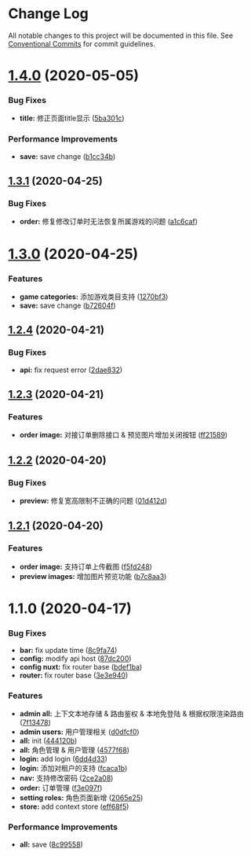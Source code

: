 # Change Log

All notable changes to this project will be documented in this file.
See [Conventional Commits](https://conventionalcommits.org) for commit guidelines.

# [1.4.0](https://github.com/AgilityJin/jhkz_fe/compare/@jhkz/admin@1.3.1...@jhkz/admin@1.4.0) (2020-05-05)


### Bug Fixes

* **title:** 修正页面title显示 ([5ba301c](https://github.com/AgilityJin/jhkz_fe/commit/5ba301cb35ee9e7b1592f2b6387f09892935a68c))


### Performance Improvements

* **save:** save change ([b1cc34b](https://github.com/AgilityJin/jhkz_fe/commit/b1cc34b1db1041baf5018c3711a54abf20e7d61b))






## [1.3.1](https://github.com/AgilityJin/jhkz_fe/compare/@jhkz/admin@1.3.0...@jhkz/admin@1.3.1) (2020-04-25)


### Bug Fixes

* **order:** 修复修改订单时无法恢复所属游戏的问题 ([a1c6caf](https://github.com/AgilityJin/jhkz_fe/commit/a1c6caf9c8a935f1580e885d331ae650e1440ebc))






# [1.3.0](https://github.com/AgilityJin/jhkz_fe/compare/@jhkz/admin@1.2.4...@jhkz/admin@1.3.0) (2020-04-25)


### Features

* **game categories:** 添加游戏类目支持 ([1270bf3](https://github.com/AgilityJin/jhkz_fe/commit/1270bf354e67b59ea7c3da939b486ac79fa7afae))
* **save:** save change ([b72604f](https://github.com/AgilityJin/jhkz_fe/commit/b72604f0e984861199f8a7ad64f746f48787f8a9))






## [1.2.4](https://github.com/AgilityJin/jhkz_fe/compare/@jhkz/admin@1.2.3...@jhkz/admin@1.2.4) (2020-04-21)


### Bug Fixes

* **api:** fix request error ([2dae832](https://github.com/AgilityJin/jhkz_fe/commit/2dae83277e81e6f8a44271f1007b779e2417a623))






## [1.2.3](https://github.com/AgilityJin/jhkz_fe/compare/@jhkz/admin@1.2.2...@jhkz/admin@1.2.3) (2020-04-21)


### Features

* **order image:** 对接订单删除接口 & 预览图片增加关闭按钮 ([ff21589](https://github.com/AgilityJin/jhkz_fe/commit/ff21589557549a408a3e5ab23e89f871039ae745))






## [1.2.2](https://github.com/AgilityJin/jhkz_fe/compare/@jhkz/admin@1.2.1...@jhkz/admin@1.2.2) (2020-04-20)


### Bug Fixes

* **preview:** 修复宽高限制不正确的问题 ([01d412d](https://github.com/AgilityJin/jhkz_fe/commit/01d412d0deb47e0cf3ce9e72698931f66ffc6c3c))






## [1.2.1](https://github.com/AgilityJin/jhkz_fe/compare/@jhkz/admin@1.1.0...@jhkz/admin@1.2.1) (2020-04-20)


### Features

* **order image:** 支持订单上传截图 ([f5fd248](https://github.com/AgilityJin/jhkz_fe/commit/f5fd248a200061edb492da2007bcdf777ef49ee5))
* **preview images:** 增加图片预览功能 ([b7c8aa3](https://github.com/AgilityJin/jhkz_fe/commit/b7c8aa3f841944945d830a7e0a4b16d66983e3a5))






# 1.1.0 (2020-04-17)


### Bug Fixes

* **bar:** fix update time ([8c9fa74](https://github.com/AgilityJin/jhkz_fe/commit/8c9fa74c0eb440bafef994208fd92955be24eca2))
* **config:** modify api host ([87dc200](https://github.com/AgilityJin/jhkz_fe/commit/87dc200e075dbf39a49ff679f7542b1b32cb138c))
* **config nuxt:** fix router base ([bdef1ba](https://github.com/AgilityJin/jhkz_fe/commit/bdef1bac1a571f8a2fda68a78398d0a4e3f5509a))
* **router:** fix router base ([3e3e940](https://github.com/AgilityJin/jhkz_fe/commit/3e3e940457b04b163b5d8e400e194521207260e9))


### Features

* **admin all:** 上下文本地存储 & 路由鉴权 & 本地免登陆 & 根据权限渲染路由 ([7f13478](https://github.com/AgilityJin/jhkz_fe/commit/7f134786d8a47a3b2a652c1864dd7172441dc913))
* **admin users:** 用户管理相关 ([d0dfcf0](https://github.com/AgilityJin/jhkz_fe/commit/d0dfcf02f9139eb9c1fbfb6453e975e5f7c5a39b))
* **all:** init ([444120b](https://github.com/AgilityJin/jhkz_fe/commit/444120b57ba9223f6f1d0c686afdfa1210b1052d))
* **all:** 角色管理 & 用户管理 ([4577f68](https://github.com/AgilityJin/jhkz_fe/commit/4577f686c62823156a60878ba5515e20e9a19efe))
* **login:** add login ([6dd4d33](https://github.com/AgilityJin/jhkz_fe/commit/6dd4d33335259325c712125a5c5def34cc9d5053))
* **login:** 添加对租户的支持 ([fcaca1b](https://github.com/AgilityJin/jhkz_fe/commit/fcaca1b514b106bcfcae99363145861e3d49f897))
* **nav:** 支持修改密码 ([2ce2a08](https://github.com/AgilityJin/jhkz_fe/commit/2ce2a0834f3540529b750ac770c889d4557af081))
* **order:** 订单管理 ([f3e097f](https://github.com/AgilityJin/jhkz_fe/commit/f3e097f611ce34b9c9c46ce39b1fcdca98978488))
* **setting roles:** 角色页面新增 ([2065e25](https://github.com/AgilityJin/jhkz_fe/commit/2065e250034ed0bd7503424e1892d7cd78addb99))
* **store:** add context store ([eff68f5](https://github.com/AgilityJin/jhkz_fe/commit/eff68f59a68c813557c74abee70889a0fe00b632))


### Performance Improvements

* **all:** save ([8c99558](https://github.com/AgilityJin/jhkz_fe/commit/8c995582cb7f5e45639f7d201837319749423134))
